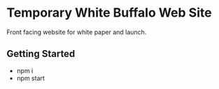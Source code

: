 # Temporary White Buffalo Web Site

Front facing website for white paper and launch.

## Getting Started

- npm i
- npm start
